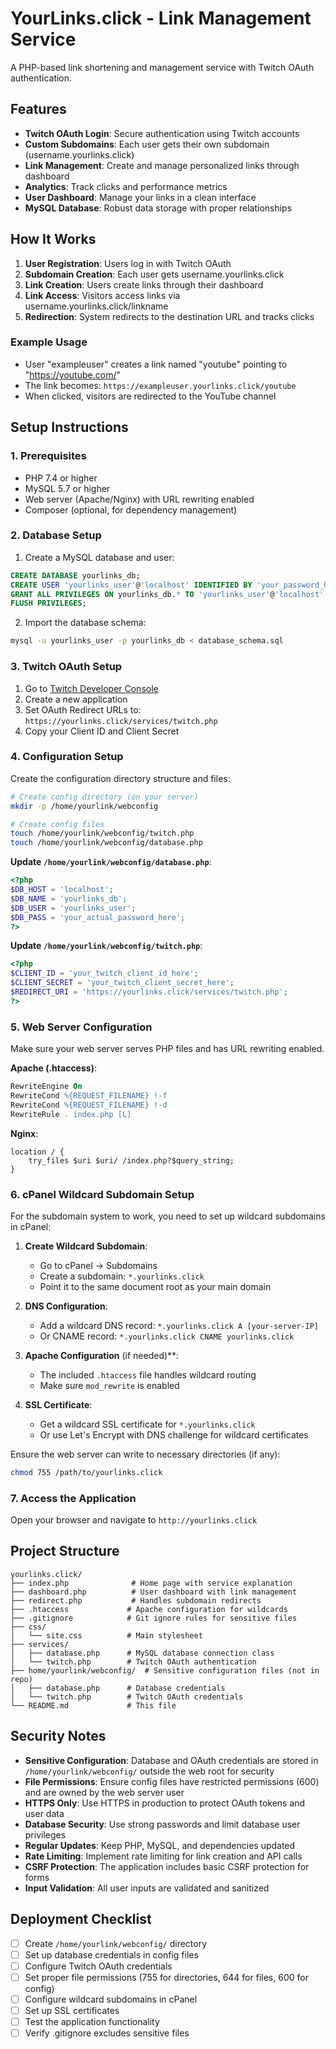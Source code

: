 # YourLinks.click - Link Management Service

A PHP-based link shortening and management service with Twitch OAuth authentication.

## Features

- **Twitch OAuth Login**: Secure authentication using Twitch accounts
- **Custom Subdomains**: Each user gets their own subdomain (username.yourlinks.click)
- **Link Management**: Create and manage personalized links through dashboard
- **Analytics**: Track clicks and performance metrics
- **User Dashboard**: Manage your links in a clean interface
- **MySQL Database**: Robust data storage with proper relationships

## How It Works

1. **User Registration**: Users log in with Twitch OAuth
2. **Subdomain Creation**: Each user gets username.yourlinks.click
3. **Link Creation**: Users create links through their dashboard
4. **Link Access**: Visitors access links via username.yourlinks.click/linkname
5. **Redirection**: System redirects to the destination URL and tracks clicks

### Example Usage

- User "exampleuser" creates a link named "youtube" pointing to "https://youtube.com/"
- The link becomes: `https://exampleuser.yourlinks.click/youtube`
- When clicked, visitors are redirected to the YouTube channel

## Setup Instructions

### 1. Prerequisites

- PHP 7.4 or higher
- MySQL 5.7 or higher
- Web server (Apache/Nginx) with URL rewriting enabled
- Composer (optional, for dependency management)

### 2. Database Setup

1. Create a MySQL database and user:
```sql
CREATE DATABASE yourlinks_db;
CREATE USER 'yourlinks_user'@'localhost' IDENTIFIED BY 'your_password_here';
GRANT ALL PRIVILEGES ON yourlinks_db.* TO 'yourlinks_user'@'localhost';
FLUSH PRIVILEGES;
```

2. Import the database schema:
```bash
mysql -u yourlinks_user -p yourlinks_db < database_schema.sql
```

### 3. Twitch OAuth Setup

1. Go to [Twitch Developer Console](https://dev.twitch.tv/console/apps)
2. Create a new application
3. Set OAuth Redirect URLs to: `https://yourlinks.click/services/twitch.php`
4. Copy your Client ID and Client Secret

### 4. Configuration Setup

Create the configuration directory structure and files:

```bash
# Create config directory (on your server)
mkdir -p /home/yourlink/webconfig

# Create config files
touch /home/yourlink/webconfig/twitch.php
touch /home/yourlink/webconfig/database.php
```

**Update `/home/yourlink/webconfig/database.php`**:
```php
<?php
$DB_HOST = 'localhost';
$DB_NAME = 'yourlinks_db';
$DB_USER = 'yourlinks_user';
$DB_PASS = 'your_actual_password_here';
?>
```

**Update `/home/yourlink/webconfig/twitch.php`**:
```php
<?php
$CLIENT_ID = 'your_twitch_client_id_here';
$CLIENT_SECRET = 'your_twitch_client_secret_here';
$REDIRECT_URI = 'https://yourlinks.click/services/twitch.php';
?>
```

### 5. Web Server Configuration

Make sure your web server serves PHP files and has URL rewriting enabled.

**Apache (.htaccess)**:
```apache
RewriteEngine On
RewriteCond %{REQUEST_FILENAME} !-f
RewriteCond %{REQUEST_FILENAME} !-d
RewriteRule . index.php [L]
```

**Nginx**:
```nginx
location / {
    try_files $uri $uri/ /index.php?$query_string;
}
```

### 6. cPanel Wildcard Subdomain Setup

For the subdomain system to work, you need to set up wildcard subdomains in cPanel:

1. **Create Wildcard Subdomain**:
   - Go to cPanel → Subdomains
   - Create a subdomain: `*.yourlinks.click`
   - Point it to the same document root as your main domain

2. **DNS Configuration**:
   - Add a wildcard DNS record: `*.yourlinks.click A [your-server-IP]`
   - Or CNAME record: `*.yourlinks.click CNAME yourlinks.click`

3. **Apache Configuration** (if needed)**:
   - The included `.htaccess` file handles wildcard routing
   - Make sure `mod_rewrite` is enabled

4. **SSL Certificate**:
   - Get a wildcard SSL certificate for `*.yourlinks.click`
   - Or use Let's Encrypt with DNS challenge for wildcard certificates

Ensure the web server can write to necessary directories (if any):
```bash
chmod 755 /path/to/yourlinks.click
```

### 7. Access the Application

Open your browser and navigate to `http://yourlinks.click`

## Project Structure

```
yourlinks.click/
├── index.php              # Home page with service explanation
├── dashboard.php          # User dashboard with link management
├── redirect.php           # Handles subdomain redirects
├── .htaccess             # Apache configuration for wildcards
├── .gitignore            # Git ignore rules for sensitive files
├── css/
│   └── site.css          # Main stylesheet
├── services/
│   ├── database.php      # MySQL database connection class
│   └── twitch.php        # Twitch OAuth authentication
├── home/yourlink/webconfig/  # Sensitive configuration files (not in repo)
│   ├── database.php      # Database credentials
│   └── twitch.php        # Twitch OAuth credentials
└── README.md             # This file
```

## Security Notes

- **Sensitive Configuration**: Database and OAuth credentials are stored in `/home/yourlink/webconfig/` outside the web root for security
- **File Permissions**: Ensure config files have restricted permissions (600) and are owned by the web server user
- **HTTPS Only**: Use HTTPS in production to protect OAuth tokens and user data
- **Database Security**: Use strong passwords and limit database user privileges
- **Regular Updates**: Keep PHP, MySQL, and dependencies updated
- **Rate Limiting**: Implement rate limiting for link creation and API calls
- **CSRF Protection**: The application includes basic CSRF protection for forms
- **Input Validation**: All user inputs are validated and sanitized

## Deployment Checklist

- [ ] Create `/home/yourlink/webconfig/` directory
- [ ] Set up database credentials in config files
- [ ] Configure Twitch OAuth credentials
- [ ] Set proper file permissions (755 for directories, 644 for files, 600 for config)
- [ ] Configure wildcard subdomains in cPanel
- [ ] Set up SSL certificates
- [ ] Test the application functionality
- [ ] Verify .gitignore excludes sensitive files